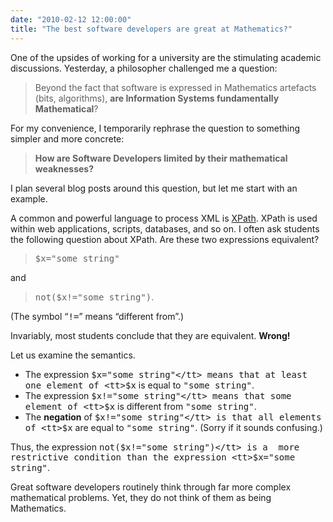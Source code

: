 ```yaml
---
date: "2010-02-12 12:00:00"
title: "The best software developers are great at Mathematics?"
---
```




One of the upsides of working for a university are the stimulating academic discussions. Yesterday, a philosopher challenged me a question:

> Beyond the fact that software is expressed in Mathematics artefacts (bits, algorithms), __are Information Systems fundamentally Mathematical__?


For my convenience, I temporarily rephrase the question to something simpler and more concrete:

> __How are Software Developers limited by their mathematical weaknesses?__


I plan several blog posts around this question, but let me start with an example.

A common and powerful language to process XML is [XPath](https://en.wikipedia.org/wiki/XPath). XPath is used within web applications, scripts, databases, and so on. I often ask students the following question about XPath. Are these two expressions equivalent?

> <tt>$x="some string"</tt>


and

> <tt>not($x!="some string")</tt>.


(The symbol &ldquo;<tt>!=</tt>&rdquo; means &ldquo;different from&rdquo;.)

Invariably, most students conclude that they are equivalent. __Wrong!__

Let us examine the semantics.

- The expression <tt>$x="some string"</tt> means that at least one element of <tt>$x</tt> is equal to <tt>"some string"</tt>.
- The expression <tt>$x!="some string"</tt> means that some element of <tt>$x</tt> is different from <tt>"some string"</tt>.
- The __negation__ of <tt>$x!="some string"</tt> is that all elements of <tt>$x</tt> are equal to <tt>"some string"</tt>. (Sorry if it sounds confusing.)


Thus, the expression <tt>not($x!="some string")</tt> is a  more restrictive condition than the expression <tt>$x="some string"</tt>.

Great software developers routinely think through far more complex mathematical problems. Yet, they do not think of them as being Mathematics.

